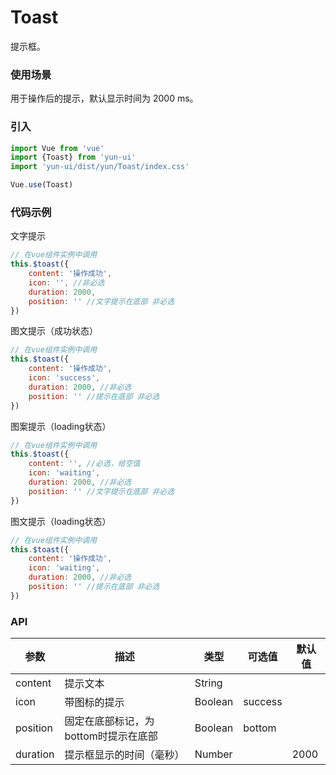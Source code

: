 # Toast

提示框。

### 使用场景

用于操作后的提示，默认显示时间为 2000 ms。

### 引入

``` javascript
import Vue from 'vue'
import {Toast} from 'yun-ui'
import 'yun-ui/dist/yun/Toast/index.css'

Vue.use(Toast)
```

### 代码示例
文字提示
``` javascript
// 在vue组件实例中调用
this.$toast({
    content: '操作成功',
    icon: '', //非必选
    duration: 2000,
    position: '' //文字提示在底部 非必选
})
```
图文提示（成功状态）
``` javascript
// 在vue组件实例中调用
this.$toast({
    content: '操作成功',
    icon: 'success',
    duration: 2000, //非必选
    position: '' //提示在底部 非必选
})
```
图案提示（loading状态）
``` javascript
// 在vue组件实例中调用
this.$toast({
    content: '', //必选，给空值
    icon: 'waiting',
    duration: 2000, //非必选
    position: '' //文字提示在底部 非必选
})
```

图文提示（loading状态）
``` javascript
// 在vue组件实例中调用
this.$toast({
    content: '操作成功',
    icon: 'waiting',
    duration: 2000, //非必选
    position: '' //提示在底部 非必选
})
```

### API

| 参数        | 描述        | 类型        | 可选值    | 默认值       |
| ----       | ----       | ----       | ----       | ----       |
| content |   提示文本  |   String  |       |       |
| icon |   带图标的提示  |   Boolean  |  success   |       |
| position |   固定在底部标记，为bottom时提示在底部  |   Boolean  | bottom  |       |
| duration |   提示框显示的时间（毫秒）  |   Number  |       |  2000  |
